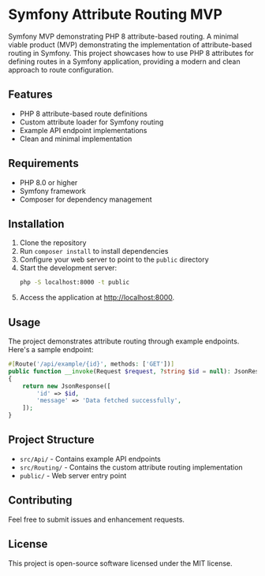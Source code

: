 # Symfony Attribute Routing MVP

Symfony MVP demonstrating PHP 8 attribute-based routing.
A minimal viable product (MVP) demonstrating the implementation of attribute-based routing in Symfony. This project showcases how to use PHP 8 attributes for defining routes in a Symfony application, providing a modern and clean approach to route configuration.

## Features

- PHP 8 attribute-based route definitions
- Custom attribute loader for Symfony routing
- Example API endpoint implementations
- Clean and minimal implementation

## Requirements

- PHP 8.0 or higher
- Symfony framework
- Composer for dependency management

## Installation

1. Clone the repository
2. Run `composer install` to install dependencies
3. Configure your web server to point to the `public` directory
4. Start the development server:
   ```bash
   php -S localhost:8000 -t public
   ```
5. Access the application at [http://localhost:8000](http://localhost:8000).

## Usage

The project demonstrates attribute routing through example endpoints. Here's a sample endpoint:

```php
#[Route('/api/example/{id}', methods: ['GET'])]
public function __invoke(Request $request, ?string $id = null): JsonResponse
{
    return new JsonResponse([
        'id' => $id,
        'message' => 'Data fetched successfully',
    ]);
}
```

## Project Structure

- `src/Api/` - Contains example API endpoints
- `src/Routing/` - Contains the custom attribute routing implementation
- `public/` - Web server entry point

## Contributing

Feel free to submit issues and enhancement requests.

## License

This project is open-source software licensed under the MIT license.
